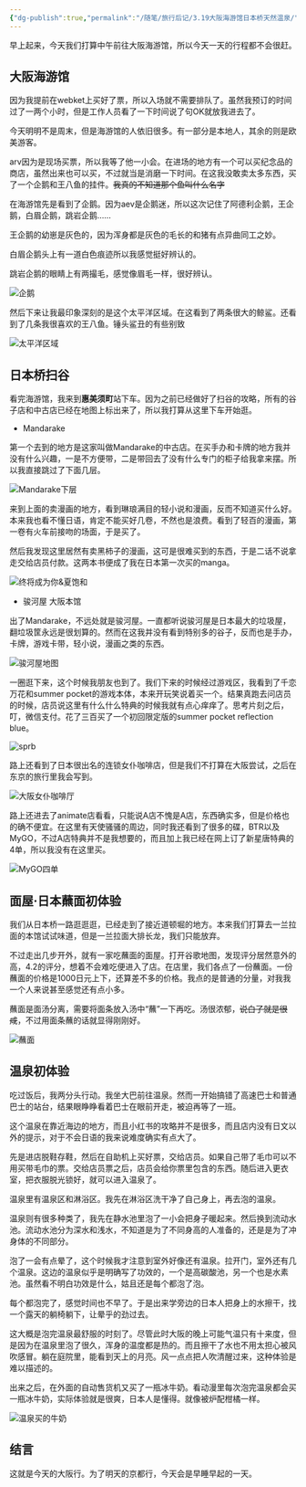 ```yaml
---
{"dg-publish":true,"permalink":"/随笔/旅行后记/3.19大阪海游馆日本桥天然温泉/","title":"3.19|大阪海游馆|日本桥|天然温泉","tags":["旅行","生活"],"created":"2024-03-19 19:23","updated":"2024-04-17 21:25"}
---
```



早上起来，今天我们打算中午前往大阪海游馆，所以今天一天的行程都不会很赶。

## 大阪海游馆

因为我提前在webket上买好了票，所以入场就不需要排队了。虽然我预订的时间过了一两个小时，但是工作人员看了一下时间说了句OK就放我进去了。

今天明明不是周末，但是海游馆的人依旧很多。有一部分是本地人，其余的则是欧美游客。

arv因为是现场买票，所以我等了他一小会。在进场的地方有一个可以买纪念品的商店，虽然出来也可以买，不过就当是消磨一下时间。在这我没敢卖太多东西，买了一个企鹅和王八鱼的挂件。~~我真的不知道那个鱼叫什么名字~~

在海游馆先是看到了企鹅。因为aev是企鹅迷，所以这次记住了阿德利企鹅，王企鹅，白眉企鹅，跳岩企鹅……

王企鹅的幼崽是灰色的，因为浑身都是灰色的毛长的和猪有点异曲同工之妙。

白眉企鹅头上有一道白色痕迹所以我感觉挺好辨认的。

跳岩企鹅的眼睛上有两撮毛，感觉像眉毛一样，很好辨认。

![企鹅](https://s2.loli.net/2024/04/09/3fYtyzmcno2JTkq.jpg)

然后下来让我最印象深刻的是这个太平洋区域。在这看到了两条很大的鲸鲨。还看到了几条我很喜欢的王八鱼。锤头鲨丑的有些别致

![太平洋区域](https://s2.loli.net/2024/04/09/WpvIGxENO1TnDRY.jpg)

## 日本桥扫谷

看完海游馆，我来到**惠美须町**站下车。因为之前已经做好了扫谷的攻略，所有的谷子店和中古店已经在地图上标出来了，所以我打算从这里下车开始逛。

- Mandarake

第一个去到的地方是这家叫做Mandarake的中古店。在买手办和卡牌的地方我并没有什么兴趣，一是不方便带，二是带回去了没有什么专门的柜子给我拿来摆。所以我直接跳过了下面几层。

![Mandarake下层](https://s2.loli.net/2024/04/09/TadRE6YZbQNO3xP.jpg)

来到上面的卖漫画的地方，看到琳琅满目的轻小说和漫画，反而不知道买什么好。本来我也看不懂日语，肯定不能买好几卷，不然也是浪费。看到了轻百的漫画，第一卷有火车前接吻的场面，于是买了。

然后我发现这里居然有卖黑柿子的漫画，这可是很难买到的东西，于是二话不说拿走交给店员付款。这两本书便成了我在日本第一次买的manga。

![终将成为你&夏饱和](https://s2.loli.net/2024/04/09/lbAEMPJKuRWpfTc.jpg)

- 骏河屋 大阪本馆

出了Mandarake，不远处就是骏河屋。一直都听说骏河屋是日本最大的垃圾屋，翻垃圾筐永远是很划算的。然而在这我并没有看到特别多的谷子，反而也是手办，卡牌，游戏卡带，轻小说，漫画之类的东西。

![骏河屋地图](https://s2.loli.net/2024/04/09/7NvhoP8seBjZtAd.jpg)

一圈逛下来，这个时候我朋友也到了。我们下来的时候经过游戏区，我看到了千恋万花和summer pocket的游戏本体，本来开玩笑说着买一个。结果真跑去问店员的时候，店员说这里有什么什么特典的时候我就有点心痒痒了。思考片刻之后，叮，微信支付。花了三百买了一个初回限定版的summer pocket reflection blue。

![sprb](https://s2.loli.net/2024/04/09/RcGBrE3wFbTnv2z.jpg)

路上还看到了日本很出名的连锁女仆咖啡店，但是我们不打算在大阪尝试，之后在东京的旅行里我会写到。

![大阪女仆咖啡厅](https://s2.loli.net/2024/04/09/2uLR6Ee48tzTjHJ.jpg)

路上还进去了animate店看看，只能说A店不愧是A店，东西确实多，但是价格也的确不便宜。在这里有天使骚骚的周边，同时我还看到了很多的碟，BTR以及MyGO，不过A店特典并不是我想要的，而且加上我已经在网上订了新星唐特典的4单，所以我没有在这里买。

![MyGO四单](https://s2.loli.net/2024/04/09/gZQaEHCvT7Om6X9.jpg)

## 面屋·日本蘸面初体验

我们从日本桥一路逛逛逛，已经走到了接近道顿堀的地方。本来我们打算去一兰拉面的本馆试试味道，但是一兰拉面大排长龙，我们只能放弃。

不过走出几步开外，就有一家吃蘸面的面屋。打开谷歌地图，发现评分居然意外的高，4.2的评分，想着不会难吃便进入了店。在店里，我们各点了一份蘸面。一份蘸面的价格是1000日元上下，还算差不多的价格。我点的是普通的分量，对我我一个人来说甚至感觉还有点小多。

蘸面是面汤分离，需要将面条放入汤中“蘸”一下再吃。汤很浓郁，~~说白了就是很咸~~，不过用面条蘸的话就显得刚刚好。

![蘸面](https://s2.loli.net/2024/04/09/CxLTD2umskB3qUK.jpg)

## 温泉初体验

吃过饭后，我两分头行动。我坐大巴前往温泉。然而一开始搞错了高速巴士和普通巴士的站台，结果眼睁睁看着巴士在眼前开走，被迫再等了一班。

这个温泉在靠近海边的地方，而且小红书的攻略并不是很多，而且店内没有日文以外的提示，对于不会日语的我来说难度确实有点大了。

先是进店脱鞋存鞋，然后在自助机上买好票，交给店员。如果自己带了毛巾可以不用买带毛巾的票。交给店员票之后，店员会给你票里包含的东西。随后进入更衣室，把衣服脱光锁好，就可以进入温泉了。

温泉里有温泉区和淋浴区。我先在淋浴区洗干净了自己身上，再去泡的温泉。

温泉则有很多种类了，我先在静水池里泡了一小会把身子暖起来。然后换到流动水池。流动水池分为深水和浅水，不知道是为了不同身高的人准备的，还是是为了冲身体的不同部分。

泡了一会有点晕了，这个时候我才注意到室外好像还有温泉。拉开门，室外还有几个温泉。这边的温泉似乎是明确写了功效的，一个是高碳酸池，另一个也是水素池。虽然看不明白功效是什么，姑且还是每个都泡了泡。

每个都泡完了，感觉时间也不早了。于是出来学旁边的日本人把身上的水擦干，找一个露天的躺椅躺下，让晕乎的劲过去。

这大概是泡完温泉最舒服的时刻了。尽管此时大阪的晚上可能气温只有十来度，但是因为在温泉里泡了很久，浑身的温度都是热的。而且擦干了水也不用太担心被风吹感冒。躺在庭院里，能看到天上的月亮。风一点点把人吹清醒过来，这种体验是难以描述的。

出来之后，在外面的自动售货机又买了一瓶冰牛奶。看动漫里每次泡完温泉都会买一瓶冰牛奶，实际体验就是很爽，日本人是懂得。就像被炉配柑橘一样。

![温泉买的牛奶](https://s2.loli.net/2024/04/09/CrcpfaIbVzPJy9i.jpg)

## 结言

这就是今天的大阪行。为了明天的京都行，今天会是早睡早起的一天。